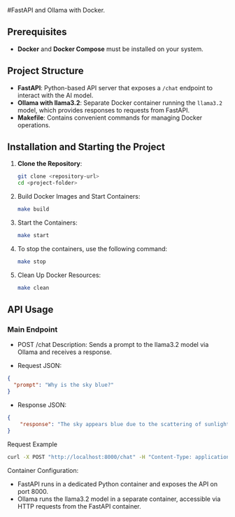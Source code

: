 #FastAPI and Ollama with Docker.

## Prerequisites

- **Docker** and **Docker Compose** must be installed on your system.

## Project Structure

- **FastAPI**: Python-based API server that exposes a `/chat` endpoint to interact with the AI model.
- **Ollama with llama3.2**: Separate Docker container running the `llama3.2` model, which provides responses to requests from FastAPI.
- **Makefile**: Contains convenient commands for managing Docker operations.

## Installation and Starting the Project

1. **Clone the Repository**:
   ```bash
   git clone <repository-url>
   cd <project-folder>
    ```
2.	Build Docker Images and Start Containers:

    ```bash
    make build
    ```

3.	Start the Containers:

    ```bash
    make start
    ```

4. To stop the containers, use the following command:
    ```bash
    make stop
    ```
5.	Clean Up Docker Resources:
    
       ```bash
       make clean
       ```
## API Usage

### Main Endpoint

- POST /chat
    Description: Sends a prompt to the llama3.2 model via Ollama and receives a response.
	  
- Request JSON:

```json
{
  "prompt": "Why is the sky blue?"
}
```

- Response JSON:
```json
{
    "response": "The sky appears blue due to the scattering of sunlight by the atmosphere..."
}
```

Request Example
```bash
curl -X POST "http://localhost:8000/chat" -H "Content-Type: application/json" -d '{"prompt": "Why is the sky blue?"}'
```

Container Configuration:
-   FastAPI runs in a dedicated Python container and exposes the API on port 8000.
-   Ollama runs the llama3.2 model in a separate container, accessible via HTTP requests from the FastAPI container.
